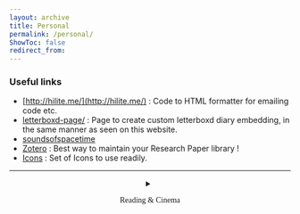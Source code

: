 ```yaml
---
layout: archive
title: Personal
permalink: /personal/
ShowToc: false
redirect_from:
---
```


<!-- Google Calendar Appointment Scheduling begin -->
<link href="https://calendar.google.com/calendar/scheduling-button-script.css" rel="stylesheet">
<script src="https://calendar.google.com/calendar/scheduling-button-script.js" async></script>
<script>
(function() {
  var target = document.currentScript;
  window.addEventListener('load', function() {
    calendar.schedulingButton.load({
      url: 'https://calendar.google.com/calendar/appointments/schedules/AcZssZ2pWyc6gXY24OsFC_o2C_PYjHZHF32hO9yAuKx67K86XeTr6MYx1kY6Y3BQj3QePE77o5dhSHO4?gv=true',
      color: '#8E24AA',
      label: "Hangout with me !",
      target,
    });
  });
})();
</script>
<!-- end Google Calendar Appointment Scheduling -->


### Useful links

* [http://hilite.me/](http://hilite.me/) : Code to HTML  formatter for emailing code etc.
* [letterboxd-page/](https://suyoggarg.com/letterboxd-page/) : Page to create custom letterboxd diary embedding, in the same manner as seen on this website.
* [soundsofspacetime](https://www.soundsofspacetime.org/the-basics-of-binary-coalescence.html)
* [Zotero](https://www.zotero.org/) : Best way to maintain your Research Paper library !
* [Icons](https://iconbuddy.com/) : Set of Icons to use readily.





---


<div style="object-position:center; text-align:center">
<details>
	<summary>
	<p style="font-family: mistral;">
	Reading & Cinema
	</p>
	</summary>


<!-- Goodreads Block -->
<!-- Have the Goodreads widget embedded inside a widget container that has title -->
    
<style type="text/css" media="screen">
  .widget-title {
    font-family: mistral;
    font-size: 35px;
    text-align: center;
    }
  .gr-widget {
    text-align: center;
    display: flex;
    justify-content: center;
    align-items: center;
  }

  .gr_grid_container {
    /* customize grid container div here. eg: width: 500px; */   }

  .gr_grid_book_container {
    /* customize book cover container div here */
    float: left;
    width: 100px;
    height: 160px;
    padding: 0px 0px;
    overflow: hidden;
  }
</style>

<div class="widget-container">
  <div class="widget-title">My Recent Reads</div>

  <div class='gr-widget'>

  <div id="gr_grid_widget_1698242812">
      <!-- Show static html as a placeholder in case js is not enabled - javascript include will override this if things work -->
    <p>
    <a style="text-align: center; font-family: mistral; font-size: 35px;" rel="nofollow" href="https://www.goodreads.com/review/list/19982554-suyog-garg?shelf=read&utm_medium=api&utm_source=grid_widget">My Recent Reads</a>
    </p>
        <div class="gr_grid_container">
      <div class="gr_grid_book_container"><a title="Malice (Detective Kaga, #1)" rel="nofollow" href="https://www.goodreads.com/book/show/20613611-malice"><img alt="Malice" border="0" src="https://i.gr-assets.com/images/S/compressed.photo.goodreads.com/books/1497270264l/20613611._SX98_.jpg" /></a></div>
      <div class="gr_grid_book_container"><a title="4:50 from Paddington (Miss Marple, #8)" rel="nofollow" href="https://www.goodreads.com/book/show/140278.4"><img alt="4:50 from Paddington" border="0" src="https://i.gr-assets.com/images/S/compressed.photo.goodreads.com/books/1388324483l/140278._SX98_.jpg" /></a></div>
      <div class="gr_grid_book_container"><a title="Ghosts in the Forest (Kindle Single)" rel="nofollow" href="https://www.goodreads.com/book/show/27777511-ghosts-in-the-forest"><img alt="Ghosts in the Forest" border="0" src="https://i.gr-assets.com/images/S/compressed.photo.goodreads.com/books/1447126946l/27777511._SX98_.jpg" /></a></div>
      <div class="gr_grid_book_container"><a title="The Martian" rel="nofollow" href="https://www.goodreads.com/book/show/18007564-the-martian"><img alt="The Martian" border="0" src="https://i.gr-assets.com/images/S/compressed.photo.goodreads.com/books/1413706054l/18007564._SX98_.jpg" /></a></div>
      <div class="gr_grid_book_container"><a title="The Best Ghost Stories Ever Told" rel="nofollow" href="https://www.goodreads.com/book/show/50736881-the-best-ghost-stories-ever-told"><img alt="The Best Ghost Stories Ever Told" border="0" src="https://i.gr-assets.com/images/S/compressed.photo.goodreads.com/books/1570561892l/50736881._SX98_SY160_.jpg" /></a></div>
      <div class="gr_grid_book_container"><a title="The Body in the Library (Miss Marple, #3)" rel="nofollow" href="https://www.goodreads.com/book/show/11688905-the-body-in-the-library"><img alt="The Body in the Library" border="0" src="https://i.gr-assets.com/images/S/compressed.photo.goodreads.com/books/1434883427l/11688905._SX98_.jpg" /></a></div>
      <div class="gr_grid_book_container"><a title="आषाढ़ का एक दिन" rel="nofollow" href="https://www.goodreads.com/book/show/60110977"><img alt="आषाढ़ का एक दिन" border="0" src="https://i.gr-assets.com/images/S/compressed.photo.goodreads.com/books/1642007788l/60110977._SX98_.jpg" /></a></div>
      <div class="gr_grid_book_container"><a title="Shahadat Hasan Manto Ki 21 Shreshtha Kahaniyan (Hindi)" rel="nofollow" href="https://www.goodreads.com/book/show/33965643-shahadat-hasan-manto-ki-21-shreshtha-kahaniyan"><img alt="Shahadat Hasan Manto Ki 21 Shreshtha Kahaniyan" border="0" src="https://i.gr-assets.com/images/S/compressed.photo.goodreads.com/books/1485088904l/33965643._SX98_.jpg" /></a></div>
      <div class="gr_grid_book_container"><a title="Breakfast at Tiffany's" rel="nofollow" href="https://www.goodreads.com/book/show/22925739-breakfast-at-tiffany-s"><img alt="Breakfast at Tiffany's" border="0" src="https://i.gr-assets.com/images/S/compressed.photo.goodreads.com/books/1408243907l/22925739._SX98_.jpg" /></a></div>
      <div class="gr_grid_book_container"><a title="Byomkesh Bakshi Stories" rel="nofollow" href="https://www.goodreads.com/book/show/42869506-byomkesh-bakshi-stories"><img alt="Byomkesh Bakshi Stories" border="0" src="https://i.gr-assets.com/images/S/compressed.photo.goodreads.com/books/1544062538l/42869506._SX98_.jpg" /></a></div>
      <noscript><br/>Share <a rel="nofollow" href="/">book reviews</a> and ratings with Suyog, and even join a <a rel="nofollow" href="/group">book club</a> on Goodreads.</noscript>
    </div>
  </div>

  <!-- Include the external Goodreads JavaScript widget -->
  <script src="https://www.goodreads.com/review/grid_widget/19982554.My%20Recent%20Reads?cover_size=medium&hide_link=true&hide_title=true&num_books=7&order=d&shelf=read&sort=date_read&widget_id=1698242812" type="text/javascript" charset="utf-8"></script>

  </div>
<br/>
</div>


<!-- My Recent Cinema -->

<style type="text/css" media="screen">
  .widget-title {
    font-family: mistral;
    font-size: 35px;
    text-align: center;
    }
  .gr-widget {
    text-align: center;
    display: flex;
    justify-content: center;
    align-items: center;
  }
</style>
<div style="object-position:center; text-align:center">
<br/>
  <div class="widget-title">My Recent Cinema</div>
<br/>
</div>


<!-- letterboxd RSS widget (req paid version) -->
<!--  
<div>
<rssapp-carousel id="08PxBeyH1cRWQWAt"></rssapp-carousel>
<script src="https://widget.rss.app/v1/carousel.js" type="text/javascript" async>
</script>
</div>
-->

<!-- this doesn't sync automatically !
<div class='sk-ww-rss-feed' data-embed-id='25394643'></div>
<script src='https://widgets.sociablekit.com/rss-feed/widget.js' async defer>
</script>
-->

<!-- kamine this stopped working all of a sudden ! Says "username not found", when it is correct obviously, but yah, not a problem with the widget as such, the letterboxd api seems to have this error inherent in it ! -->


<!-- Cloudflare Worker -->

<div style="object-position:center; text-align:center">
<div id="letterboxd-embed-wrapper-tc">Loading...</div>
<div style="object-position:center; text-align:center">
<script>
fetch('https://letterboxd-embed.suyog999sg.workers.dev/?username=gargsuyog')
.then(response => response.text())
.then(data => {
document.getElementById('letterboxd-embed-wrapper-tc').innerHTML = data;
})
</script>
</div>
</div>

</details>
</div>



